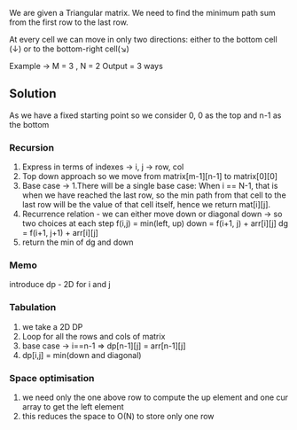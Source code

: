We are given a Triangular matrix. We need to find the minimum path sum from the first row to the last row.

At every cell we can move in only two directions: either to the bottom cell (↓) or to the bottom-right cell(↘)

Example -> M = 3 , N = 2
Output = 3 ways 

## Solution 
As we have a fixed starting point so we consider 0, 0 as the top and n-1 as the bottom
### Recursion
1. Express in terms of indexes -> i, j -> row, col
2. Top down approach so we move from matrix[m-1][n-1] to matrix[0][0]
3. Base case -> 1.There will be a single base case:
When i == N-1, that is when we have reached the last row, so the min path from that cell to the last row will be the value of that cell itself, hence we return mat[i][j].
4. Recurrence relation - we can either move down or diagonal down -> so two choices at each step 
   f(i,j) = min(left, up) 
   down = f(i+1, j) + arr[i][j]
   dg = f(i+1, j+1) + arr[i][j]
5. return the min of dg and down   

### Memo
introduce dp - 2D for i and j

### Tabulation
1. we take a 2D DP 
2. Loop for all the rows and cols of matrix
3. base case -> i==n-1 => dp[n-1][j] = arr[n-1][j]
4. dp[i,j] = min(down and diagonal)

### Space optimisation
1. we need only the one above row to compute the up element and one cur array to get the left element
2. this reduces the space to O(N) to store only one row